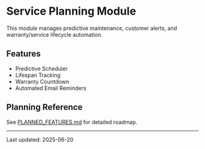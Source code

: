 # Service Planning Module

This module manages predictive maintenance, customer alerts, and warranty/service lifecycle automation.

## Features
- Predictive Scheduler
- Lifespan Tracking
- Warranty Countdown
- Automated Email Reminders

## Planning Reference
See [PLANNED_FEATURES.md](./PLANNED_FEATURES.md) for detailed roadmap.

---
Last updated: 2025-06-20